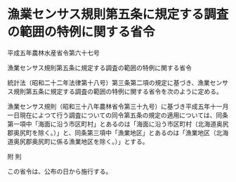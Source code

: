 # 漁業センサス規則第五条に規定する調査の範囲の特例に関する省令

平成五年農林水産省令第六十七号

漁業センサス規則第五条に規定する調査の範囲の特例に関する省令

統計法（昭和二十二年法律第十八号）第三条第二項の規定に基づき、漁業センサス規則第五条に規定する調査の範囲の特例に関する省令を次のように定める。

漁業センサス規則（昭和三十八年農林省令第三十九号）に基づき平成五年十一月一日現在によつて行う調査についての同令第五条の規定の適用については、同条第一項中「海面に沿う市区町村」とあるのは「海面に沿う市区町村（北海道奥尻郡奥尻町を除く。）」と、同条第三項中「漁業地区」とあるのは「漁業地区（北海道奥尻郡奥尻町に係る漁業地区を除く。）」とする。

附 則

この省令は、公布の日から施行する。
